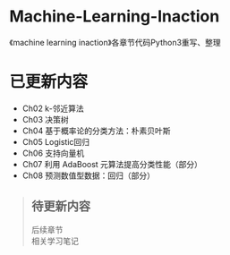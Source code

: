 # Machine-Learning-Inaction
《machine learning inaction》各章节代码Python3重写、整理
# 已更新内容
* Ch02 k-邻近算法
* Ch03 决策树
* Ch04 基于概率论的分类方法：朴素贝叶斯
* Ch05 Logistic回归
* Ch06 支持向量机
* Ch07 利用 AdaBoost 元算法提高分类性能（部分）
* Ch08 预测数值型数据：回归（部分）

> ## 待更新内容  
> 后续章节  
> 相关学习笔记

